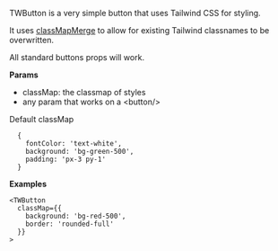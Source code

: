 TWButton is a very simple button that uses Tailwind CSS for styling.

It uses [classMapMerge](/component/classMapMerge) to allow for existing Tailwind classnames to be overwritten.

All standard buttons props will work.

**Params**

* classMap: the classmap of styles    
* any param that works on a \<button/>

Default classMap
```
  {
    fontColor: 'text-white',
    background: 'bg-green-500',
    padding: 'px-3 py-1'
  }
```

**Examples**

```
<TWButton
  classMap={{
    background: 'bg-red-500',
    border: 'rounded-full'
  }}
>
```